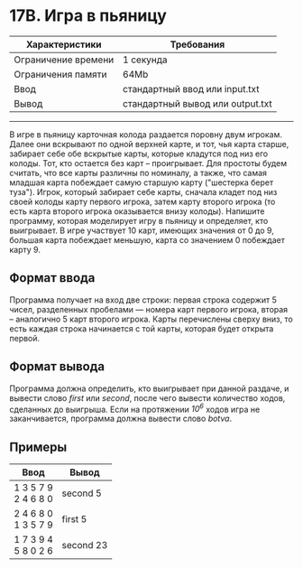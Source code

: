 # 17B. Игра в пьяницу

|Характеристики|Требования|
|---|---|
|Ограничение времени|1 секунда|
|Ограничения памяти|64Mb|
|Ввод|стандартный ввод или input.txt|
|Вывод|стандартный вывод или output.txt|
---
В игре в пьяницу карточная колода раздается поровну двум игрокам. Далее они вскрывают по одной верхней карте, и тот, чья карта старше, забирает себе обе вскрытые карты, которые кладутся под низ его колоды. Тот, кто остается без карт – проигрывает. Для простоты будем считать, что все карты различны по номиналу, а также, что самая младшая карта побеждает самую старшую карту ("шестерка берет туза"). Игрок, который забирает себе карты, сначала кладет под низ своей колоды карту первого игрока, затем карту второго игрока (то есть карта второго игрока оказывается внизу колоды). Напишите программу, которая моделирует игру в пьяницу и определяет, кто выигрывает. В игре участвует 10 карт, имеющих значения от 0 до 9, большая карта побеждает меньшую, карта со значением 0 побеждает карту 9.

## Формат ввода

Программа получает на вход две строки: первая строка содержит 5 чисел, разделенных пробелами — номера карт первого игрока, вторая – аналогично 5 карт второго игрока. Карты перечислены сверху вниз, то есть каждая строка начинается с той карты, которая будет открыта первой.

## Формат вывода

Программа должна определить, кто выигрывает при данной раздаче, и вывести слово *first* или *second*, после чего вывести количество ходов, сделанных до выигрыша. Если на протяжении *10<sup>6</sup>* ходов игра не заканчивается, программа должна вывести слово *botva*.

## Примеры

|Ввод|Вывод|
|---|---|
|1 3 5 7 9<br>2 4 6 8 0|second 5|
|2 4 6 8 0<br>1 3 5 7 9|first 5|
|1 7 3 9 4<br>5 8 0 2 6|second 23|
